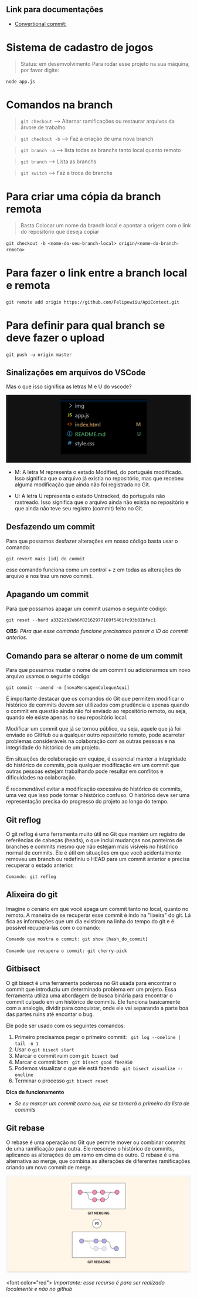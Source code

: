 

## Link para documentações

+ [Convertional commit: ](https://www.conventionalcommits.org/pt-br/v1.0.0-beta.4/)

<h1> Sistema de cadastro de jogos</h1>

> Status: em desemvolvimento
Para rodar esse projeto na sua máquina, por favor digite:

```
node app.js
```

# Comandos na branch

> `git checkout` -->  Alternar ramificações ou restaurar arquivos da árvore de trabalho

> `git checkout -b` --> Faz a criação de uma nova branch

> `git branch -a` --> lista todas as branchs tanto local quanto remoto

> `git branch` --> Lista as branchs

> `git switch` --> Faz a troca de branchs

# Para criar uma cópia da branch remota

> Basta Colocar um nome da branch local e apontar a origem com o link do repositório que deseja copiar

`git checkout -b <nome-do-seu-branch-local> origin/<nome-do-branch-remoto>`

# Para fazer o link entre a branch local e remota

`git remote add origin https://github.com/Felipewiiu/ApiContext.git`

# Para definir para qual branch se deve fazer o upload

`git push -u origin master`

## Sinalizações em arquivos do VSCode

Mas o que isso significa as letras M e U do vscode?

![alt text](image.png)

+ M: A letra M representa o estado Modified, do português modificado. Isso significa que o arquivo já existia no repositório, mas que recebeu alguma modificação que ainda não foi registrada no Git.

+ U: A letra U representa o estado Untracked, do português não rastreado. Isso significa que o arquivo ainda não existia no repositório e que ainda não teve seu registro (commit) feito no Git.

## Desfazendo um commit

Para que possamos desfazer alterações em nosso código basta usar o comando: 

````
git revert mais [id] do commit

````
esse comando funciona como um control + z em todas as alterações do arquivo e nos traz um novo commit.

## Apagando um commit

Para que possamos apagar um commit usamos o seguinte código:

````javascript
git reset --hard a3322db2eb6f82162977169f5461fc93b81bfac1

````

**OBS:** _PAra que esse comando funcione precisamos passar o ID do commit anterios._

## Comando para se alterar o nome de um commit

Para que possamos mudar o nome de um commit ou adicionarmos um novo arquivo usamos o seguinte código:

````
git commit --amend -m [novaMensagemColoqueAqui]

````
É importante destacar que os comandos do Git que permitem modificar o histórico de commits devem ser utilizados com prudência e apenas quando o commit em questão ainda não foi enviado ao repositório remoto, ou seja, quando ele existe apenas no seu repositório local.

Modificar um commit que já se tornou público, ou seja, aquele que já foi enviado ao GitHub ou a qualquer outro repositório remoto, pode acarretar problemas consideráveis na colaboração com as outras pessoas e na integridade do histórico de um projeto.

Em situações de colaboração em equipe, é essencial manter a integridade do histórico de commits, pois qualquer modificação em um commit que outras pessoas estejam trabalhando pode resultar em conflitos e dificuldades na colaboração.

É recomendável evitar a modificação excessiva do histórico de commits, uma vez que isso pode tornar o histórico confuso. O histórico deve ser uma representação precisa do progresso do projeto ao longo do tempo.


## Git reflog


O git reflog é uma ferramenta muito útil no Git que mantém um registro de referências de cabeças (heads), o que inclui mudanças nos ponteiros de branches e commits mesmo que não estejam mais visíveis no histórico normal de commits. Ele é útil em situações em que você acidentalmente removeu um branch ou redefiniu o HEAD para um commit anterior e precisa recuperar o estado anterior.

````
Comando: git reflog

````

## Alixeira do git

Imagine o cenário em que você apaga um commit tanto no local, quanto no remoto. A maneira de se recuperar esse commit é indo na "lixeira" do git. Lá fica as informações que um dia existiram na linha do tempo do git e é possível recupera-las com o comando:

````
Comando que mostra o commit: git show [hash_do_commit]

Comando que recupera o commit: git cherry-pick

````

## Gitbisect

O git bisect é uma ferramenta poderosa no Git usada para encontrar o commit que introduziu um determinado problema em um projeto. Essa ferramenta utiliza uma abordagem de busca binária para encontrar o commit culpado em um histórico de commits.
Ele funciona basicamente com a analogia, dividir para conquistar, onde ele vai separando a parte boa das partes ruins até encontar o bug.

Ele pode ser usado com os seguintes comandos:

1. Primeiro precisamos pegar o primeiro commit: ` git log --oneline | tail -n 1`
2. Usar o ``git bisect start``
3. Marcar o commit ruim com `git bisect bad`
4. Marcar o commit bom ` git bisect good f0ea950`
5. Podemos visualizar o que ele está fazendo ` git bisect visualize --oneline`
6. Terminar o processo `git bisect reset`

**Dica de funcionamento**

- *Se eu marcar um commit como `bad`, ele se tornará o primeiro da lista de commits*

## Git rebase

O rebase é uma operação no Git que permite mover ou combinar commits de uma ramificação para outra. Ele reescreve o histórico de commits, aplicando as alterações de um ramo em cima de outro. O rebase é uma alternativa ao merge, que combina as alterações de diferentes ramificações criando um novo commit de merge.

![alt text](image-1.png)

<font color=\"red\">
*Importante: esse recurso é para ser realizado localmente e não no github*
</font>





















